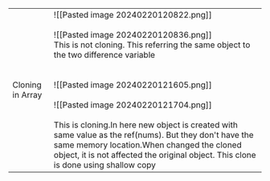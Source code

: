|                  |                                                                                                                                                                                                                                                                                                                                                                                                                                                                                                                       |
| ---------------- | --------------------------------------------------------------------------------------------------------------------------------------------------------------------------------------------------------------------------------------------------------------------------------------------------------------------------------------------------------------------------------------------------------------------------------------------------------------------------------------------------------------------- |
| Cloning in Array | ![[Pasted image 20240220120822.png]]<br> <br>![[Pasted image 20240220120836.png]]<br>This is not cloning. This referring the same object to the two difference variable<br><br><br>![[Pasted image 20240220121605.png]]<br><br>![[Pasted image 20240220121704.png]]<br><br>This is cloning.In here new object is created with same value as the ref(nums). But they don't have the same memory location.When changed the cloned object, it is not affected the original object. This clone is done using shallow copy |